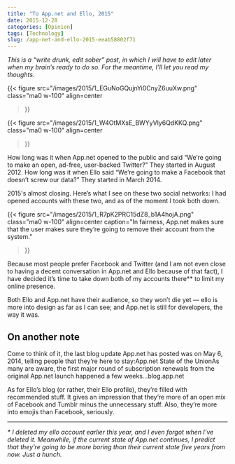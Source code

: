 ```yaml
---
title: "To App.net and Ello, 2015"
date: 2015-12-28
categories: [Opinion]
tags: [Technology]
slug: /app-net-and-ello-2015-eeab58802f71
---
```


_This is a “write drunk, edit sober” post, in which I will have to edit later when my brain’s ready to do so. For the meantime, I’ll let you read my thoughts._

{{< figure
  src="/images/2015/1_EGuNoGQujnYi0CnyZ6uuXw.png"
  class="ma0 w-100"
  align=center
>}}
    
{{< figure
  src="/images/2015/1_W4OtMXsE_BWYyVly6QdKKQ.png"
  class="ma0 w-100"
  align=center
>}}
    

How long was it when App.net opened to the public and said “We’re going to make an open, ad-free, user-backed Twitter?” They started in August 2012. How long was it when Ello said “We’re going to make a Facebook that doesn’t screw our data?” They started in March 2014.

2015's almost closing. Here’s what I see on these two social networks: I had opened accounts with these two, and as of the moment I took both down.

{{< figure
  src="/images/2015/1_R7pK2PRC15dZ8_b1A4hojA.png"
  class="ma0 w-100"
  align=center
  caption="In fairness, App.net makes sure that the user makes sure they’re going to remove their account from the system."
>}}

Because most people prefer Facebook and Twitter (and I am not even close to having a decent conversation in App.net and Ello because of that fact), I have decided it’s time to take down both of my accounts there\*\* to limit my online presence.

Both Ello and App.net have their audience, so they won’t die yet — ello is more into design as far as I can see; and App.net is still for developers, the way it was.

## On another note

Come to think of it, the last blog update App.net has posted was on May 6, 2014, telling people that they’re here to stay:App.net State of the UnionAs many are aware, the first major round of subscription renewals from the original App.net launch happened a few weeks…blog.app.net

As for Ello’s blog (or rather, their Ello profile), they’re filled with recommended stuff. It gives an impression that they’re more of an open mix of Facebook and Tumblr minus the unnecessary stuff. Also, they’re more into emojis than Facebook, seriously.

* * *

_\* I deleted my ello account earlier this year, and I even forgot when I’ve deleted it. Meanwhile, if the current state of App.net continues, I predict that they’re going to be more boring than their current state five years from now. Just a hunch._
